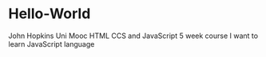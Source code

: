 # Hello-World
John Hopkins Uni Mooc HTML CCS and JavaScript 5 week course
I want to learn JavaScript language
